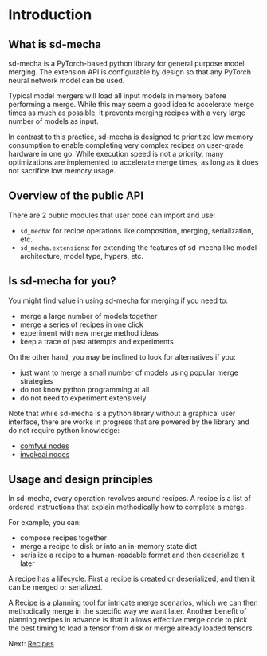 # Introduction

## What is sd-mecha

sd-mecha is a PyTorch-based python library for general purpose model merging.
The extension API is configurable by design so that any PyTorch neural network model can be used.

Typical model mergers will load all input models in memory before performing a merge.
While this may seem a good idea to accelerate merge times as much as possible, it prevents merging recipes with a very large number of models as input.

In contrast to this practice, sd-mecha is designed to prioritize low memory consumption to enable completing very complex recipes on user-grade hardware in one go.
While execution speed is not a priority, many optimizations are implemented to accelerate merge times, as long as it does not sacrifice low memory usage.

## Overview of the public API

There are 2 public modules that user code can import and use:
- `sd_mecha`: for recipe operations like composition, merging, serialization, etc.
- `sd_mecha.extensions`: for extending the features of sd-mecha like model architecture, model type, hypers, etc.


## Is sd-mecha for you?

You might find value in using sd-mecha for merging if you need to:
- merge a large number of models together
- merge a series of recipes in one click
- experiment with new merge method ideas
- keep a trace of past attempts and experiments

On the other hand, you may be inclined to look for alternatives if you:
- just want to merge a small number of models using popular merge strategies
- do not know python programming at all
- do not need to experiment extensively

Note that while sd-mecha is a python library without a graphical user interface, there are works in progress that are powered by the library and do not require python knowledge:

- [comfyui nodes](https://github.com/ljleb/comfy-mecha)
- [invokeai nodes](https://github.com/ljleb/invokeai-mecha)

## Usage and design principles

In sd-mecha, every operation revolves around recipes.
A recipe is a list of ordered instructions that explain methodically how to complete a merge.

For example, you can:
- compose recipes together
- merge a recipe to disk or into an in-memory state dict
- serialize a recipe to a human-readable format and then deserialize it later

A recipe has a lifecycle. First a recipe is created or deserialized, and then it can be merged or serialized.

A Recipe is a planning tool for intricate merge scenarios, which we can then methodically merge in the specific way we want later.
Another benefit of planning recipes in advance is that it allows effective merge code to pick the best timing to load a tensor from disk or merge already loaded tensors.

Next: [Recipes](../1-recipes)
